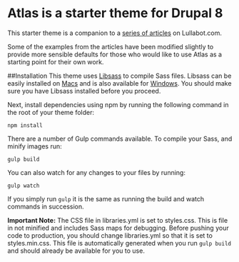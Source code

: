 # Atlas is a starter theme for Drupal 8

This starter theme is a companion to a [series of articles](https://www.lullabot.com/blog/article/drupal-8-theming-fundamentals-part-1) on Lullabot.com.

Some of the examples from the articles have been modified slightly to provide more sensible defaults for those who would like to use Atlas as a starting point for their own work.

##Installation
This theme uses [Libsass](https://github.com/sass/libsass) to compile Sass files. Libsass can be easily installed on [Macs](https://github.com/sass/libsass/wiki/Building-on-Mac-OS-X) and is also available for [Windows](https://github.com/sass/libsass/wiki/Building-on-Windows). You should make sure you have Libsass installed before you proceed.

Next, install dependencies using npm by running the following command in the root of your theme folder:

`npm install`

There are a number of Gulp commands available. To compile your Sass, and minify images run:

`gulp build`

You can also watch for any changes to your files by running:

`gulp watch`

If you simply run `gulp` it is the same as running the build and watch commands in succession.

**Important Note:** The CSS file in libraries.yml is set to styles.css. This is file in not minified and includes Sass maps for debugging. Before pushing your code to production, you should change libraries.yml so that it is set to styles.min.css. This file is automatically generated when you run `gulp build` and should already be available  for you to use.
